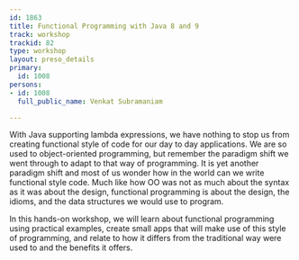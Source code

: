 ```yaml
---
id: 1863
title: Functional Programming with Java 8 and 9
track: workshop
trackid: 82
type: workshop
layout: preso_details
primary:
  id: 1008
persons:
- id: 1008
  full_public_name: Venkat Subramaniam

---
```

With Java supporting lambda expressions, we have nothing to stop us from creating functional style of code for our day to day applications. We are so used to object-oriented programming, but remember the paradigm shift we went through to adapt to that way of programming. It is yet another paradigm shift and most of us wonder how in the world can we write functional style code. Much like how OO was not as much about the syntax as it was about the design, functional programming is about the design, the idioms, and the data structures we would use to program.

In this hands-on workshop, we will learn about functional programming using practical examples, create small apps that will make use of this style of programming, and relate to how it differs from the traditional way were used to and the benefits it offers.